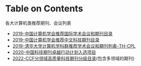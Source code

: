 # Table on Contents
各大计算机类推荐期刊、会议列表
- [2019-中国计算机学会推荐国际学术会议和期刊目录](./2019-中国计算机学会推荐国际学术会议和期刊目录.pdf)
- [2019-中国计算机学会推荐中文科技期刊目录](./2019-中国计算机学会推荐中文科技期刊目录.pdf)
- [2019-清华大学计算机学科群推荐学术会议和期刊列表-TH-CPL](./2019-清华大学计算机学科群推荐学术会议和期刊列表-TH-CPL.pdf)
- [2020-中国科技期刊卓越行动计划入选项目](2020-中国科技期刊卓越行动计划入选项目.pdf)
- [2022-CCF分领域高质量科技期刊分级目录](2022-CCF分领域发布高质量科技期刊分级目录.pdf)(包含多领域的期刊)
